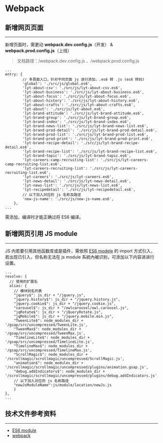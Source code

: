 # Webpack

## 新增网页页面
---
新增页面时，需更动 **webpack.dev.config.js**（开发） & **webpack.prod.config.js**（上线）

> 文档路径：/webpack.dev.config.js 、/webpack.prod.config.js

```
...
entry: {
        // 多頁面入口，针对不同页面 js 进行添加，.es6 转 .js (es6 转码)
        'global': './src/js/global.es6',
        'lyt-about-csv': './src/js/lyt-about-csv.es6',
        'lyt-about-business': './src/js/lyt-about-business.es6',
        'lyt-about-focus': './src/js/lyt-about-focus.es6',
        'lyt-about-history': './src/js/lyt-about-history.es6',
        'lyt-about-crafts': './src/js/lyt-about-crafts.es6',
        'lyt-about': './src/js/lyt-about.es6',
        'lyt-brand-attitude': './src/js/lyt-brand-attitude.es6',
        'lyt-brand-group': './src/js/lyt-brand-group.es6',
        'lyt-brand-index': './src/js/lyt-brand-index.es6',
        'lyt-brand-news-list': './src/js/lyt-brand-news-list.es6',
        'lyt-brand-prod-detail': './src/js/lyt-brand-prod-detail.es6',
        'lyt-brand-prod-list': './src/js/lyt-brand-prod-list.es6',
        'lyt-brand-prod-print': './src/js/lyt-brand-prod-print.es6',
        'lyt-brand-recipe-detail': './src/js/lyt-brand-recipe-detail.es6',
        'lyt-brand-recipe-list': './src/js/lyt-brand-recipe-list.es6',
        'lyt-brand-topic': './src/js/lyt-brand-topic.es6',
        'lyt-careers-camp-recruiting-list': './src/js/lyt-careers-camp-recruiting-list.es6',
        'lyt-careers-recruiting-list': './src/js/lyt-careers-recruiting-list.es6',
        'lyt-careers': './src/js/lyt-careers.es6',
        'lyt-news-detail': './src/js/lyt-news-detail.es6',
        'lyt-news-list': './src/js/lyt-news-list.es6',
        'lyt-recipedetail': './src/js/lyt-recipedetail.es6',
        // 以下加入对应的 js 名称及路径
        'new-js-name': './src/js/new-js-name.es6',
    },
...
```

需添加，编译时才能正确过将 ES6 编译。

## 新增网页引用 JS module
---

JS 内若要引用其他函数库或是插件，需依照 [ES6 modele](http://es6.ruanyifeng.com/#docs/module) 的 import 方式引入，
若出现已引入，但名称无法在 js module 系統內被识别，可添加以下内容进进行设置。

```
...
resolve: {
  // 使用的扩展名
  alias: {
    // 模块别名列表
    "jquery$": js_dir + "/jquery.js",
    "jquery.history$": js_dir + "/jquery.history.js",
    "jquery.cookie$": js_dir + "/jquery.cookie.js",
    "carousel$": js_dir + "/owlcarousel/owl.carousel.js",
    "jqRotate$": js_dir + "/jQueryRotate.js",
    "jqMobile$": js_dir + "/jquery.mobile.min.js",
    "TweenLite$": node_modules_dir + '/gsap/src/uncompressed/TweenLite.js',
    "TweenMax$": node_modules_dir + '/gsap/src/uncompressed/TweenMax.js',
    "TimelineLite$": node_modules_dir + '/gsap/src/uncompressed/TimelineLite.js',
    "TimelineMax$": node_modules_dir + '/gsap/src/uncompressed/TimelineMax.js',
    "ScrollMagic$": node_modules_dir + '/scrollmagic/scrollmagic/uncompressed/ScrollMagic.js',
    "animation$": node_modules_dir + '/scrollmagic/scrollmagic/uncompressed/plugins/animation.gsap.js',
    "debug.addIndicators$": node_modules_dir + '/scrollmagic/scrollmagic/uncompressed/plugins/debug.addIndicators.js',
    // 以下加入对应的 js 名称路径
    "newJsModuleName":js/module/location/newJs.js
    }
},
...

```

## 技术文件参考资料
---

- [ES6 module](http://es6.ruanyifeng.com/#docs/module)
- [webpack](https://doc.webpack-china.org/concepts/)

